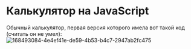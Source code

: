 # Калькулятор на JavaScript
Обычный калькулятор, первая версия которого имела вот такой код (считать он не умел): 
![168493084-4e4ef41e-de59-4b53-b4c7-2947ab2fc475](https://user-images.githubusercontent.com/83610362/170727233-b9e8be20-70c4-49a1-8c65-1e3b3b41409f.png)
